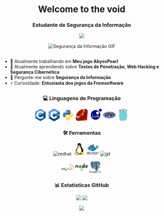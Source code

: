 <h1 align="center">Welcome to the void</h1>
<h3 align="center">Estudante de Segurança da Informação</h3>

<p align="center"> 
 <img src="https://komarev.com/ghpvc/?username=balofoide&style=flat-square&abbreviated=true&color=blueviolet&label=Eyes%20on%20me">
</p>

<div align="center">
  <img src="https://media2.giphy.com/media/v1.Y2lkPTc5MGI3NjExd2ptazlmbmdscWx0MzgycHI3Zmx0ZGZ1OGtlOGlnOXQ4cHpkYWhjaCZlcD12MV9pbnRlcm5hbF9naWZfYnlfaWQmY3Q9Zw/gIODGWDBuG5AWlUExJ/giphy.webp" alt="Segurança da Informação GIF" width="500" />
  </br>
  </br>
</div>

- 🔭 Atualmente trabalhando em **Meu jogo AbyssPearl**
- 🌱 Atualmente aprendendo sobre **Testes de Penetração, Web Hacking e Segurança Cibernética**
- 💬 Pergunte-me sobre **Segurança da Informação**
- ⚡ Curiosidade: **Entusiasta dos jogos da Fromsoftware**

<h3 align="center">💻 Linguagens de Programação</h3>
<p align="center">
  <img src="https://raw.githubusercontent.com/devicons/devicon/master/icons/c/c-original.svg" alt="c" width="40" height="40"/> 
  <img src="https://raw.githubusercontent.com/devicons/devicon/master/icons/cplusplus/cplusplus-original.svg" alt="cplusplus" width="40" height="40"/> 
  <img src="https://raw.githubusercontent.com/devicons/devicon/master/icons/python/python-original.svg" alt="python" width="40" height="40"/> 
  <img src="https://raw.githubusercontent.com/devicons/devicon/master/icons/ruby/ruby-original.svg" alt="ruby" width="40" height="40"/> 
  <img src="https://raw.githubusercontent.com/devicons/devicon/master/icons/lua/lua-original.svg" alt="lua" width="40" height="40"/> 
  <img src="https://raw.githubusercontent.com/devicons/devicon/master/icons/php/php-original.svg" alt="php" width="40" height="40"/> 
  <img src="https://raw.githubusercontent.com/devicons/devicon/master/icons/go/go-original.svg" alt="go" width="40" height="40"/> 
</p>

<h3 align="center">🛠️ Ferramentas</h3>
<p align="center">
  <img src="https://www.vectorlogo.zone/logos/redhat/redhat-icon.svg" alt="redhat" width="40" height="40"/>
  <img src="https://raw.githubusercontent.com/devicons/devicon/master/icons/linux/linux-original.svg" alt="linux" width="40" height="40"/> 
  <img src="https://raw.githubusercontent.com/devicons/devicon/master/icons/docker/docker-original-wordmark.svg" alt="docker" width="40" height="40"/> 
  <img src="https://www.vectorlogo.zone/logos/git-scm/git-scm-icon.svg" alt="git" width="40" height="40"/> 
</p>
<p align="center">
  <img src="https://raw.githubusercontent.com/devicons/devicon/master/icons/mysql/mysql-original-wordmark.svg" alt="mysql" width="40" height="40"/> 
  <img src="https://raw.githubusercontent.com/devicons/devicon/master/icons/nodejs/nodejs-original-wordmark.svg" alt="nodejs" width="40" height="40"/> 
  <img src="https://raw.githubusercontent.com/devicons/devicon/master/icons/postgresql/postgresql-original-wordmark.svg" alt="postgresql" width="40" height="40"/> 
</p>
 <h3 align="center">📊 Estatísticas GitHub</h3>

<p align="center">
  <img width="400" src="https://github-readme-stats.vercel.app/api?username=Balofoide&show_icons=true&theme=midnight-purple&hide_border=true&bg_color=00000000&title_color=8A2BE2&icon_color=9400D3&text_color=FFFFFF&cache_bust=1">
  
  <img width="400" src="https://github-readme-streak-stats.herokuapp.com?user=Balofoide&theme=midnight-purple&hide_border=true&background=00000000&stroke=8A2BE2&fire=8A2BE2&ring=8A2BE2&currStreakLabel=8A2BE2&cache_bust=2">
</p>

<p align="center">
  <img width="805" src="https://github-readme-activity-graph.vercel.app/graph?username=Balofoide&theme=midnight-purple&hide_border=true&bg_color=00000000&color=8A2BE2&line=9400D3&point=8A2BE2&cache_bust=3">
</p>
